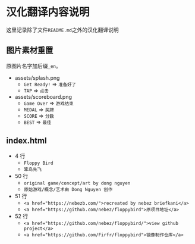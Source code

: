 # 汉化翻译内容说明

这里记录除了文件`README.md`之外的汉化翻译说明

## 图片素材重置

原图片名字加后缀`_en`。

- assets/splash.png
  - `Get Ready!` => `准备好了`
  - `TAP` => `点击`
- assets/scoreboard.png
  - `Game Over` => `游戏结束`
  - `MEDAL` => `奖牌`
  - `SCORE` => `分数`
  - `BEST` => `最佳`

## index.html

- 4 行
  - `Floppy Bird`  
  - `笨鸟先飞`
- 50 行
  - `original game/concept/art by dong nguyen`  
  - `原始游戏/概念/艺术由 Dong Nguyen 创作`
- 51 行
  - `<a href="https://nebezb.com/">recreated by nebez briefkani</a>`  
  - `<a href="https://github.com/nebez/floppybird">原项目地址</a>`
- 52 行
  - `<a href="https://github.com/nebez/floppybird/">view github project</a>`  
  - `<a href="https://github.com/Firfr/floppybird">镜像制作仓库</a>`
